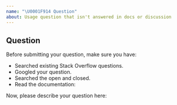 ```yaml
---
name: "\U0001F914 Question"
about: Usage question that isn't answered in docs or discussion
---
```


## Question

<!-- This repository is ONLY used to solve issues related to DOCS.
To discuss technical details or report a bug, please move to other repositories.
If you have problems using the product and need technical support-->

Before submitting your question, make sure you have:

- Searched existing Stack Overflow questions.
- Googled your question.
- Searched the open and closed.
- Read the documentation:

Now, please describe your question here: